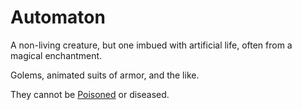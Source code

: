 # Automaton

A non-living creature, but one imbued with artificial life, often from a magical enchantment.

Golems, animated suits of armor, and the like.

They cannot be [Poisoned](../../Game%20Procedures/Conditions/Poisoned.md) or diseased.
